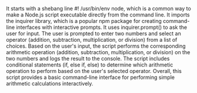 It starts with a shebang line #! /usr/bin/env node, 
which is a common way to make a Node.js script executable directly from the command line.
It imports the inquirer library, 
which is a popular npm package for creating command-line interfaces with interactive prompts.
It uses inquirer.prompt() to ask the user for input. 
The user is prompted to enter two numbers and select an operator
(addition, subtraction, multiplication, or division) from a list of choices.
Based on the user's input, the script performs the corresponding arithmetic operation
(addition, subtraction, multiplication, or division) on the two numbers and logs the result to the console.
The script includes conditional statements (if, else if, else)
to determine which arithmetic operation to perform based on the user's selected operator.
Overall, this script provides a basic command-line interface for performing simple arithmetic calculations interactively.
